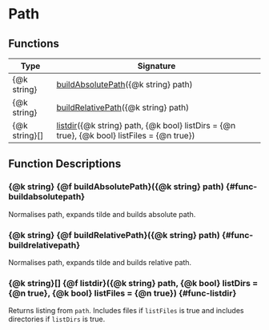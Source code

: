 # Path

## Functions

| Type | Signature |
| ---  | --- |
| {@k string} | [buildAbsolutePath](#func-buildabsolutepath)({@k string} path) |
| {@k string} | [buildRelativePath](#func-buildrelativepath)({@k string} path) |
| {@k string}[] | [listdir](#func-listdir)({@k string} path, {@k bool} listDirs = {@n true}, {@k bool} listFiles = {@n true}) |

## Function Descriptions

### {@k string} {@f buildAbsolutePath}({@k string} path) {#func-buildabsolutepath}
Normalises path, expands tilde and builds absolute path.


### {@k string} {@f buildRelativePath}({@k string} path) {#func-buildrelativepath}
Normalises path, expands tilde and builds relative path.

### {@k string}[] {@f listdir}({@k string} path, {@k bool} listDirs = {@n true}, {@k bool} listFiles = {@n true}) {#func-listdir}
Returns listing from `path`. Includes files if `listFiles` is true and includes directories if `listDirs` is true.

